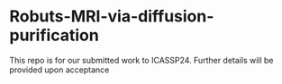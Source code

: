 # Robuts-MRI-via-diffusion-purification
This repo is for our submitted work to ICASSP24. Further details will be provided upon acceptance
